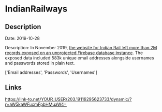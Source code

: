 # IndianRailways

## Description

Date: 2019-10-28

Description:
In November 2019, <a href="https://medium.com/dvuln/why-you-should-choo-choo-choose-to-have-a-vulnerability-disclosure-policy-2m-accounts-exposed-7cd7eaec4da5" target="_blank" rel="noopener">the website for Indian Rail left more than 2M records exposed on an unprotected Firebase database instance</a>. The exposed data included 583k unique email addresses alongside usernames and passwords stored in plain text.


['Email addresses', 'Passwords', 'Usernames']

## Links

https://link-to.net/YOUR_USER/203.19119295623733/dynamic/?r=aW5kaWFucmFpbHMuaW4=